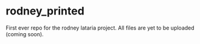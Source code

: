 # rodney_printed
First ever repo for the rodney lataria project. All files are yet to be uploaded (coming soon).
